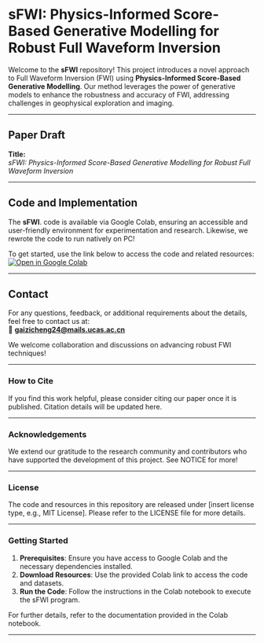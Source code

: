 # **sFWI: Physics-Informed Score-Based Generative Modelling for Robust Full Waveform Inversion**

Welcome to the **sFWI** repository! This project introduces a novel approach to Full Waveform Inversion (FWI) using **Physics-Informed Score-Based Generative Modelling**. Our method leverages the power of generative models to enhance the robustness and accuracy of FWI, addressing challenges in geophysical exploration and imaging.

---

## **Paper Draft**
**Title:**  
*sFWI: Physics-Informed Score-Based Generative Modelling for Robust Full Waveform Inversion*

---

## **Code and Implementation**
The **sFWI**. code is available via Google Colab, ensuring an accessible and user-friendly environment for experimentation and research. Likewise, we rewrote the code to run natively on PC!

To get started, use the link below to access the code and related resources:  
[![Open in Google Colab](https://colab.research.google.com/assets/colab-badge.svg)](https://drive.google.com/drive/folders/179iySwfYDSeubwMTJoDpTZ6A_W02vZXx?usp=sharing)

---

## **Contact**
For any questions, feedback, or additional requirements about the details, feel free to contact us at:  
📧 **gaizicheng24@mails.ucas.ac.cn**

We welcome collaboration and discussions on advancing robust FWI techniques!

---

### **How to Cite**
If you find this work helpful, please consider citing our paper once it is published. Citation details will be updated here.

---

### **Acknowledgements**
We extend our gratitude to the research community and contributors who have supported the development of this project. See NOTICE for more!

---

### **License**
The code and resources in this repository are released under [insert license type, e.g., MIT License]. Please refer to the LICENSE file for more details.

---

### **Getting Started**
1. **Prerequisites**: Ensure you have access to Google Colab and the necessary dependencies installed.  
2. **Download Resources**: Use the provided Colab link to access the code and datasets.  
3. **Run the Code**: Follow the instructions in the Colab notebook to execute the sFWI program.  

For further details, refer to the documentation provided in the Colab notebook.

---

